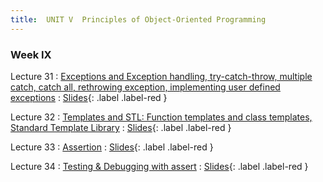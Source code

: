 ```yaml
---
title:  UNIT V  Principles of Object-Oriented Programming
---
```


### Week IX


Lecture 31
  :  [Exceptions and Exception handling, try-catch-throw, multiple catch, catch all, rethrowing exception, implementing user defined exceptions](#)
    : [Slides](#){: .label .label-red }
  
Lecture 32
  : [Templates and STL: Function templates and class templates, Standard Template Library](#)
    : [Slides](#){: .label .label-red }

Lecture 33
  : [Assertion](#)
    : [Slides](#){: .label .label-red }

Lecture 34
  : [Testing & Debugging with assert](#)
    : [Slides](#){: .label .label-red }
  

